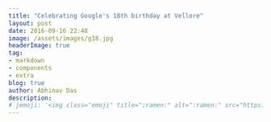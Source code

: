 ```yaml
---
title: "Celebrating Google's 18th birthday at Vellore"
layout: post
date: 2016-09-16 22:48
image: /assets/images/g18.jpg
headerImage: true
tag:
- markdown
- components
- extra
blog: true
author: Abhinav Das
description:
# jemoji: '<img class="emoji" title=":ramen:" alt=":ramen:" src="https://assets.github.com/images/icons/emoji/unicode/1f35c.png" height="20" width="20" align="absmiddle">'
---
```


